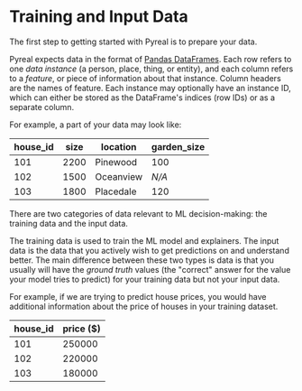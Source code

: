 # Training and Input Data

The first step to getting started with Pyreal is to prepare your data.

Pyreal expects data in the format of [Pandas DataFrames](https://pandas.pydata.org/docs/reference/api/pandas.DataFrame.html). Each row refers to one _data instance_ (a person, place, thing, or entity), and each column refers to a _feature_, or piece of information about that instance. Column headers are the names of feature. Each instance may optionally have an instance ID, which can either be stored as the DataFrame's indices (row IDs) or as a separate column.

For example, a part of your data may look like:

<table><thead><tr><th data-type="number">house_id</th><th data-type="number">size</th><th>location</th><th>garden_size</th></tr></thead><tbody><tr><td>101</td><td>2200</td><td>Pinewood</td><td>100</td></tr><tr><td>102</td><td>1500</td><td>Oceanview</td><td><em>N/A</em></td></tr><tr><td>103</td><td>1800</td><td>Placedale</td><td>120</td></tr></tbody></table>

There are two categories of data relevant to ML decision-making: the training data and the input data.

The training data is used to train the ML model and explainers. The input data is the data that you actively wish to get predictions on and understand better. The main difference between these two types is data is that you usually will have the _ground truth_ values (the "correct" answer for the value your model tries to predict) for your training data but not your input data.

For example, if we are trying to predict house prices, you would have additional information about the price of houses in your training dataset.

<table data-full-width="false"><thead><tr><th data-type="number">house_id</th><th data-type="number">price ($)</th></tr></thead><tbody><tr><td>101</td><td>250000</td></tr><tr><td>102</td><td>220000</td></tr><tr><td>103</td><td>180000</td></tr></tbody></table>
